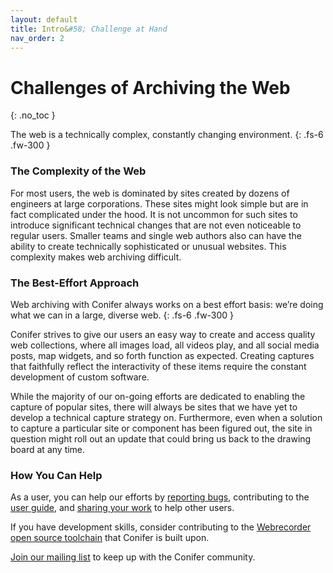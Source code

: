 ```yaml
---
layout: default
title: Intro&#58; Challenge at Hand
nav_order: 2
---
```


# Challenges of Archiving the Web
{: .no_toc }

The web is a technically complex, constantly changing environment.
{: .fs-6 .fw-300 }

### The Complexity of the Web
For most users, the web is dominated by sites created by dozens of engineers at large corporations. These sites might look simple but are in fact complicated under the hood. It is not uncommon for such sites to introduce significant technical changes that are not even noticeable to regular users. Smaller teams and single web authors also can have the ability to create technically sophisticated or unusual websites. This complexity makes web archiving difficult.

### The Best-Effort Approach

Web archiving with Conifer always works on a best effort basis: we’re doing what we can in a large, diverse web.
{: .fs-6 .fw-300 }

Conifer strives to give our users an easy way to create and access quality web collections,  where all images load, all videos play, and all social media posts, map widgets, and so forth function as expected. Creating captures that faithfully reflect the interactivity of these items require the constant development of custom software.

While the majority of our on-going efforts are dedicated to enabling the capture of popular sites,  there will always be sites that we have yet to develop a technical capture strategy on. Furthermore, even when a solution to capture a particular site or component has been figured out, the site in question might roll out an update that could bring us back to the drawing board at any time.



### How You Can Help
As a user, you can help our efforts by [reporting bugs](), contributing to the [user guide](), and [sharing your work]() to help other users.  

If you have development skills, consider contributing to the [Webrecorder open source toolchain]() that Conifer is built upon.

[Join our mailing list]() to keep up with the Conifer community.
